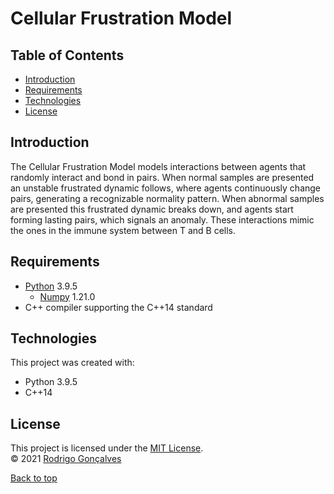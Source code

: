 # Cellular Frustration Model

## Table of Contents

* [Introduction](#introduction)
* [Requirements](#requirements)
* [Technologies](#technologies)
* [License](#license)

## Introduction

The Cellular Frustration Model models interactions between agents that randomly interact and bond in pairs. When normal samples are presented an unstable frustrated dynamic follows, where agents continuously change pairs, generating a recognizable normality pattern. When abnormal samples are presented this frustrated dynamic breaks down, and agents start forming lasting pairs, which signals an anomaly. These interactions mimic the ones in the immune system between T and B cells.

## Requirements

- [Python](https://www.python.org/) 3.9.5
    - [Numpy](https://numpy.org/) 1.21.0
- C++ compiler supporting the C++14 standard

## Technologies

This project was created with:
- Python 3.9.5
- C++14

## License

This project is licensed under the [MIT License](LICENSE).  
&copy; 2021 [Rodrigo Gonçalves](https://github.com/rfgon)

[Back to top](#cellular-frustration-model)
